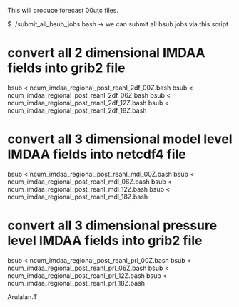 This will produce forecast 00utc files.

$ ./submit_all_bsub_jobs.bash  -> we can submit all bsub jobs via this script

# convert all 2 dimensional IMDAA fields into grib2 file 
bsub < ncum_imdaa_regional_post_reanl_2df_00Z.bash
bsub < ncum_imdaa_regional_post_reanl_2df_06Z.bash
bsub < ncum_imdaa_regional_post_reanl_2df_12Z.bash
bsub < ncum_imdaa_regional_post_reanl_2df_18Z.bash

# convert all 3 dimensional model level IMDAA fields into netcdf4 file 
bsub < ncum_imdaa_regional_post_reanl_mdl_00Z.bash
bsub < ncum_imdaa_regional_post_reanl_mdl_06Z.bash
bsub < ncum_imdaa_regional_post_reanl_mdl_12Z.bash
bsub < ncum_imdaa_regional_post_reanl_mdl_18Z.bash

# convert all 3 dimensional pressure level IMDAA fields into grib2 file 
bsub < ncum_imdaa_regional_post_reanl_prl_00Z.bash
bsub < ncum_imdaa_regional_post_reanl_prl_06Z.bash
bsub < ncum_imdaa_regional_post_reanl_prl_12Z.bash
bsub < ncum_imdaa_regional_post_reanl_prl_18Z.bash



Arulalan.T
